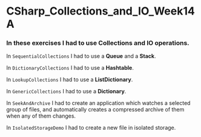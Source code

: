 # CSharp_Collections_and_IO_Week14A

<h3>In these exercises I had to use Collections and IO operations.</h3>

In <code>SequentialCollections</code> I had to use a <b>Queue</b> and a <b>Stack</b>.

In <code>DictionaryCollections</code> I had to use a <b>Hashtable</b>.

In <code>LookupCollections</code> I had to use a <b>ListDictionary</b>.

In <code>GenericCollections</code> I had to use a <b>Dictionary</b>.

In <code>SeekAndArchive</code> I had to create an application which watches a selected group of files, and automatically creates a compressed archive of them when any of them changes.

In <code>IsolatedStorageDemo</code> I had to create a new file in isolated storage.
